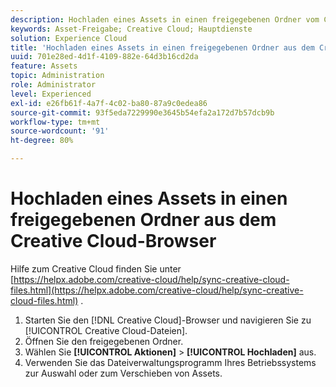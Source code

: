 ```yaml
---
description: Hochladen eines Assets in einen freigegebenen Ordner vom Creative Cloud-Browser in Experience Cloud.
keywords: Asset-Freigabe; Creative Cloud; Hauptdienste
solution: Experience Cloud
title: 'Hochladen eines Assets in einen freigegebenen Ordner aus dem Creative Cloud-Browser '
uuid: 701e28ed-4d1f-4109-882e-64d3b16cd2da
feature: Assets
topic: Administration
role: Administrator
level: Experienced
exl-id: e26fb61f-4a7f-4c02-ba80-87a9c0edea86
source-git-commit: 93f5eda7229990e3645b54efa2a172d7b57dcb9b
workflow-type: tm+mt
source-wordcount: '91'
ht-degree: 80%

---
```


# Hochladen eines Assets in einen freigegebenen Ordner aus dem Creative Cloud-Browser

Hilfe zum Creative Cloud finden Sie unter [https://helpx.adobe.com/creative-cloud/help/sync-creative-cloud-files.html](https://helpx.adobe.com/creative-cloud/help/sync-creative-cloud-files.html) .

1. Starten Sie den [!DNL Creative Cloud]-Browser und navigieren Sie zu [!UICONTROL Creative Cloud-Dateien].
1. Öffnen Sie den freigegebenen Ordner.
1. Wählen Sie **[!UICONTROL Aktionen]** > **[!UICONTROL Hochladen]** aus.
1. Verwenden Sie das Dateiverwaltungsprogramm Ihres Betriebssystems zur Auswahl oder zum Verschieben von Assets.
